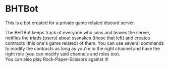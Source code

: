 # BHTBot
This is a bot created for a private game related discord server.


The BHTBot keeps track of everyone who joins and leaves the server, notifies the triads (users) about sssnakes (those that left) and creates contracts (this one's game related) of them. You can use several commands to modify the contracts as long as you're in the right channel and have the right role (you can modify said channels and roles too).<br>
You can also play Rock-Paper-Scissors against it!
